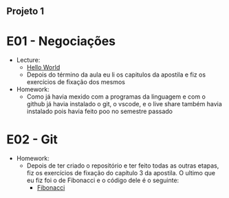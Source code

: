## Projeto 1

# E01 - Negociações
- Lecture:
    - [Hello World](helloworld.java)
    - Depois do término da aula eu li os capitulos da apostila e fiz os exercícios de fixação dos mesmos
- Homework:
    - Como já havia mexido com a programas da linguagem e com o github já havia instalado o git, o vscode, e o live share também havia instalado pois havia feito poo no semestre passado

# E02 - Git
- Homework:
    - Depois de ter criado o repositório e ter feito todas as outras etapas, fiz os exercícios de fixação do capítulo 3 da apostila. O ultimo que eu fiz foi o de Fibonacci e o código dele é o seguinte:
        - [Fibonacci](Fibonacci.java)